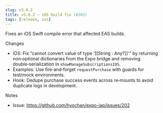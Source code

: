 ```yaml
---
slug: v3.0.2
title: v3.0.2 — iOS build fix (#202)
tags: [release, ios]
---
```


Fixes an iOS Swift compile error that affected EAS builds.

<!-- truncate -->

Changes

- iOS: Fix “cannot convert value of type '[[String : Any?]]'” by returning non‑optional dictionaries from the Expo bridge and removing double‑serialization in `showManageSubscriptionsIOS`.
- Examples: Use fire‑and‑forget `requestPurchase` with guards for test/mock environments.
- Hook: Dedupe purchase success events across re‑mounts to avoid duplicate logs in development.

Notes

- Issue: https://github.com/hyochan/expo-iap/issues/202
